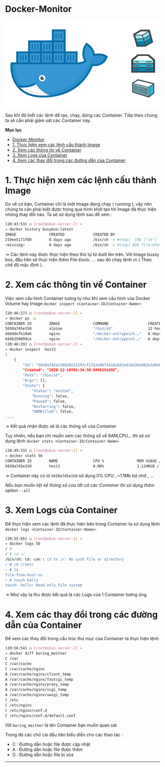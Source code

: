 # Docker-Monitor

![Docker-Monitor/Untitled.png](Docker-Monitor/Untitled.png)

Sau khi đã biết các lệnh để tạo, chạy, dừng các Container. Tiếp theo chúng ta sẽ cần phải giám sát các Container này. 

**Mục lục**
- [Docker-Monitor](#docker-monitor)
- [1. Thực hiện xem các lệnh cấu thành Image](#1-thực-hiện-xem-các-lệnh-cấu-thành-image)
- [2. Xem các thông tin về Container](#2-xem-các-thông-tin-về-container)
- [3. Xem Logs của Container](#3-xem-logs-của-container)
- [4. Xem các thay đổi trong các đường dẫn của Container](#4-xem-các-thay-đổi-trong-các-đường-dẫn-của-container)

# 1. Thực hiện xem các lệnh cấu thành Image

Do về cơ bản, Container chỉ là một Image đang chạy ( running ), vậy nên chúng ta cần phải biết được trong quá trình khởi tạo thì Image đã thực hiện những thay đổi nào. Ta sẽ sử dụng lệnh sau để xem :

```bash
(20:43:53) ○ [root@ubun-server-2] ~
→ docker history busybox:latest
IMAGE               CREATED             CREATED BY                                      SIZE                COMMENT
219ee5171f80        6 days ago          /bin/sh -c #(nop)  CMD ["sh"]                   0B
<missing>           6 days ago          /bin/sh -c #(nop) ADD file:85e5bcb27fcc24f6a…   1.23MB
```

→ Các lệnh này được thực hiện theo thứ tự từ dưới lên trên. Với Image bussy box, đầu tiên sẽ thực hiện thêm File `85e5b...` sau đó chạy lệnh `sh` ( Theo chế độ mặc định ).

# 2. Xem các thông tin về Container

Việc xem cấu hình Container tương tự như khi xem cấu hình vủa Docker Volume hay Image `docker inspect <Container-ID/Container-Name>`:

```bash
(20:46:27) ○ [root@ubun-server-2] ~
→ docker ps -a
CONTAINER ID        IMAGE               COMMAND                  CREATED             STATUS                     PORTS               NAMES
5650a745e150        alpine              "/bin/sh"                12 hours ago        Exited (255) 3 hours ago                       host2
dddddefb10a6        nginx               "/docker-entrypoint.…"   6 days ago          Exited (137) 5 days ago                        nervous_margulis
b94b259099ce        nginx               "/docker-entrypoint.…"   6 days ago          Exited (0) 6 days ago                          boring_meitner
(20:46:29) ○ [root@ubun-server-2] ~
→ docker inspect  host2
[
    {
        "Id": "5650a745e150920215197cf1752e8673418a583a018d2b5903e2d8d68274d5a5",
        "Created": "2020-12-10T01:34:50.099639169Z",
        "Path": "/bin/sh",
        "Args": [],
        "State": {
            "Status": "exited",
            "Running": false,
            "Paused": false,
            "Restarting": false,
            "OOMKilled": false,
....
```

→ Kết quả nhận được sẽ là các thông số của Container 

Tuy nhiên, nếu bạn chỉ muốn xem các thông số về RAM,CPU,.. thì sẽ sử dụng lệnh `docker stats <Container-ID/Container-Name>`

```bash
(20:49:33) ○ [root@ubun-server-2] ~
→ docker stats 56
CONTAINER ID        NAME                CPU %               MEM USAGE / LIMIT     MEM %               NET I/O             BLOCK I/O           PIDS
5650a745e150        host2               0.00%               1.129MiB / 1.914GiB   0.06%               1.09kB / 0B         16.4kB / 0B         1     0
```

→ Container này có id `5650a745e150` sử dụng 0% CPU , ~1.1Mb bộ nhớ , ...

*Nếu bạn muốn liệt kê thông số của tất cả các Container thì sử dụng thêm option  `--all`* 

# 3. Xem Logs của Container

Để thực hiện xem các lệnh đã thực hiện bên trong Container ta sử dụng lệnh `docker logs <Container-ID/Container-Name>`:

```bash
(20:55:05) ○ [root@ubun-server-2] ~
→ docker logs 56
/ #
/ # cd /r
/bin/sh: cd: can't cd to /r: No such file or directory
/ # cd /root/
~ # ls
file-from-host-os
~ # touch hello
touch: hello: Read-only file system
```

→ Như vậy ta thu được kết quả là các Logs của 1 Container tương ứng.

# 4. Xem các thay đổi trong các đường dẫn của Container

Để xem các thay đổi trong cấu trúc thư mục của Container ta thực hiện lệnh 

```bash
(20:56:54) ○ [root@ubun-server-2] ~
→ docker diff boring_meitner
C /var
C /var/cache
C /var/cache/nginx
A /var/cache/nginx/client_temp
A /var/cache/nginx/fastcgi_temp
A /var/cache/nginx/proxy_temp
A /var/cache/nginx/scgi_temp
A /var/cache/nginx/uwsgi_temp
C /etc
C /etc/nginx
C /etc/nginx/conf.d
C /etc/nginx/conf.d/default.conf
```

Với `boring_meitner` là tên Container bạn muốn quan sát

Trong đó các chữ cái đầu tiên biểu diễn cho các thao tác :

- C : Đường dẫn hoặc file được cập nhật
- A : Đường dẫn hoặc file được thêm
- D : Đường dẫn hoặc file bị xóa

---